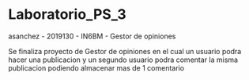 # Laboratorio_PS_3
asanchez - 2019130 - IN6BM - Gestor de opiniones

Se finaliza proyecto de Gestor de opiniones en el cual un usuario podra hacer una publicacion y un segundo usuario podra comentar la misma publicacion podiendo almacenar mas de 1 comentario
